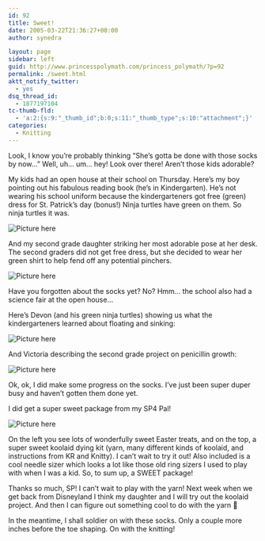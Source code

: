 ```yaml
---
id: 92
title: Sweet!
date: 2005-03-22T21:36:27+00:00
author: synedra

layout: page
sidebar: left
guid: http://www.princesspolymath.com/princess_polymath/?p=92
permalink: /sweet.html
aktt_notify_twitter:
  - yes
dsq_thread_id:
  - 1877197104
tc-thumb-fld:
  - 'a:2:{s:9:"_thumb_id";b:0;s:11:"_thumb_type";s:10:"attachment";}'
categories:
  - Knitting
---
```

Look, I know you&#8217;re probably thinking &#8220;She&#8217;s gotta be done with those socks by now&#8230;&#8221; Well, uh&#8230; um&#8230; hey! Look over there! Aren&#8217;t those kids adorable?
  
My kids had an open house at their school on Thursday. Here&#8217;s my boy pointing out his fabulous reading book (he&#8217;s in Kindergarten). He&#8217;s not wearing his school uniform because the kindergarteners got free (green) dress for St. Patrick&#8217;s day (bonus!) Ninja turtles have green on them. So ninja turtles it was.
  
![Picture here](http://www.perlgoddess.com/blog/images/devon_read.jpg)
  
And my second grade daughter striking her most adorable pose at her desk. The second graders did not get free dress, but she decided to wear her green shirt to help fend off any potential pinchers.
  
![Picture here](http://www.perlgoddess.com/blog/images/vic_cute.jpg)
  
Have you forgotten about the socks yet? No? Hmm&#8230; the school also had a science fair at the open house&#8230;
  
Here&#8217;s Devon (and his green ninja turtles) showing us what the kindergarteners learned about floating and sinking:
  
![Picture here](http://www.perlgoddess.com/blog/images/dev_science.jpg)
  
And Victoria describing the second grade project on penicillin growth:
  
![Picture here](http://www.perlgoddess.com/blog/images/vic_science.jpg)
  
Ok, ok, I did make some progress on the socks. I&#8217;ve just been super duper busy and haven&#8217;t gotten them done yet.
  
I did get a super sweet package from my SP4 Pal!
  
![Picture here](http://www.perlgoddess.com/blog/images/sweet_sp.jpg)
  
On the left you see lots of wonderfully sweet Easter treats, and on the top, a super sweet koolaid dying kit (yarn, many different kinds of koolaid, and instructions from KR and Knitty). I can&#8217;t wait to try it out! Also included is a cool needle sizer which looks a lot like those old ring sizers I used to play with when I was a kid. So, to sum up, a SWEET package!
  
Thanks so much, SP! I can&#8217;t wait to play with the yarn! Next week when we get back from Disneyland I think my daughter and I will try out the koolaid project. And then I can figure out something cool to do with the yarn 🙂
  
In the meantime, I shall soldier on with these socks. Only a couple more inches before the toe shaping. On with the knitting!